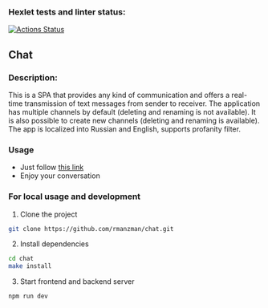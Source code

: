 ### Hexlet tests and linter status:
[![Actions Status](https://github.com/rmanzman/frontend-project-12/actions/workflows/hexlet-check.yml/badge.svg)](https://github.com/rmanzman/frontend-project-12/actions)

## Chat

### Description:
This is a SPA that provides any kind of communication and offers a real-time transmission of text messages from sender to receiver. The application has multiple channels by default (deleting and renaming is not available). It is also possible to create new channels (deleting and renaming is available). The app is localized into Russian and English, supports profanity filter.

### Usage
- Just follow <a href="https://hexlet-chat-project-e0b4.onrender.com/" target="_blank">this link</a>
- Enjoy your conversation

### For local usage and development
1. Clone the project
```bash
git clone https://github.com/rmanzman/chat.git
```
2. Install dependencies
```bash
cd chat
make install
```
3. Start frontend and backend server
```bash
npm run dev
```